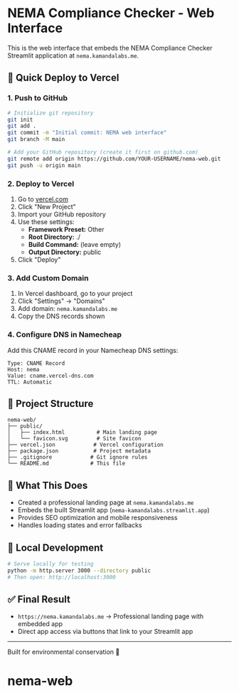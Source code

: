 # NEMA Compliance Checker - Web Interface

This is the web interface that embeds the NEMA Compliance Checker Streamlit application at `nema.kamandalabs.me`.

## 🚀 Quick Deploy to Vercel

### 1. Push to GitHub

```bash
# Initialize git repository
git init
git add .
git commit -m "Initial commit: NEMA web interface"
git branch -M main

# Add your GitHub repository (create it first on github.com)
git remote add origin https://github.com/YOUR-USERNAME/nema-web.git
git push -u origin main
```

### 2. Deploy to Vercel

1. Go to [vercel.com](https://vercel.com)
2. Click "New Project"
3. Import your GitHub repository
4. Use these settings:
   - **Framework Preset:** Other
   - **Root Directory:** ./
   - **Build Command:** (leave empty)
   - **Output Directory:** public
5. Click "Deploy"

### 3. Add Custom Domain

1. In Vercel dashboard, go to your project
2. Click "Settings" → "Domains"
3. Add domain: `nema.kamandalabs.me`
4. Copy the DNS records shown

### 4. Configure DNS in Namecheap

Add this CNAME record in your Namecheap DNS settings:

```
Type: CNAME Record
Host: nema
Value: cname.vercel-dns.com
TTL: Automatic
```

## 📁 Project Structure

```
nema-web/
├── public/
│   ├── index.html          # Main landing page
│   └── favicon.svg         # Site favicon
├── vercel.json            # Vercel configuration
├── package.json           # Project metadata
├── .gitignore            # Git ignore rules
└── README.md             # This file
```

## 🎯 What This Does

- Created a professional landing page at `nema.kamandalabs.me`
- Embeds the built Streamlit app (`nema-kamandalabs.streamlit.app`)
- Provides SEO optimization and mobile responsiveness
- Handles loading states and error fallbacks

## 🔧 Local Development

```bash
# Serve locally for testing
python -m http.server 3000 --directory public
# Then open: http://localhost:3000
```

## ✅ Final Result

- `https://nema.kamandalabs.me` → Professional landing page with embedded app
- Direct app access via buttons that link to your Streamlit app

---

Built for environmental conservation 🌿
# nema-web
